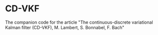 # CD-VKF
The companion code for the article "The continuous-discrete variational Kalman filter (CD-VKF), M. Lambert, S. Bonnabel, F. Bach"
